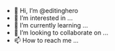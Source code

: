 - 👋 Hi, I’m @editinghero
- 👀 I’m interested in ...
- 🌱 I’m currently learning ...
- 💞️ I’m looking to collaborate on ...
- 📫 How to reach me ...

<!---
editinghero/editinghero is a ✨ special ✨ repository because its `README.md` (this file) appears on your GitHub profile.
You can click the Preview link to take a look at your changes.
--->
